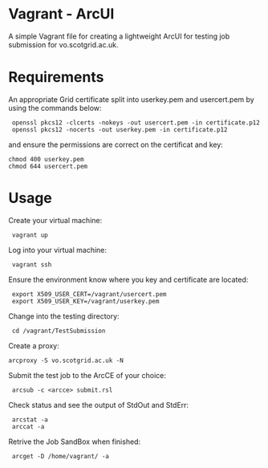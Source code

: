 Vagrant - ArcUI
===============

A simple Vagrant file for creating a lightweight ArcUI for testing job submission for vo.scotgrid.ac.uk.


Requirements
============

An appropriate Grid certificate split into userkey.pem and usercert.pem by using the commands below:
``` 
 openssl pkcs12 -clcerts -nokeys -out usercert.pem -in certificate.p12
 openssl pkcs12 -nocerts -out userkey.pem -in certificate.p12
```

and ensure the permissions are correct on the certificat and key:
```
chmod 400 userkey.pem
chmod 644 usercert.pem
```

Usage
=====

Create your virtual machine:
```
 vagrant up
```
Log into your virtual machine:
```
 vagrant ssh
```
Ensure the environment know where you key and certificate are located:
``` 
 export X509_USER_CERT=/vagrant/usercert.pem
 export X509_USER_KEY=/vagrant/userkey.pem
```
Change into the testing directory:
```
 cd /vagrant/TestSubmission
```
Create a proxy:
```
arcproxy -S vo.scotgrid.ac.uk -N
```

Submit the test job to the ArcCE of your choice:
```
 arcsub -c <arcce> submit.rsl
```
Check status and see the output of StdOut and StdErr:
```
 arcstat -a
 arccat -a
```
Retrive the Job SandBox when finished:
```
 arcget -D /home/vagrant/ -a
```
